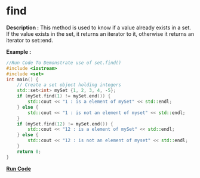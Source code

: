 # find

**Description :**
    This method is used to know if a value already exists in a set. If the value exists in the set, it returns an iterator to it, otherwise it returns an iterator to set::end.

**Example :**

```cpp
//Run Code To Demonstrate use of set.find()
#include <iostream>
#include <set>
int main() {
    // Create a set object holding integers
    std::set<int> mySet {1, 2, 3, 4, -5};
    if (mySet.find(1) != mySet.end()) {
        std::cout << "1 : is a element of mySet" << std::endl;
    } else {
        std::cout << "1 : is not an element of myset" << std::endl;
    }
    if (mySet.find(12) != mySet.end()) {
        std::cout << "12 : is a element of mySet" << std::endl;
    } else {
        std::cout << "12 : is not an element of myset" << std::endl;
    }
    return 0;
}
```

**[Run Code](https://ideone.com/BkboDS)**
